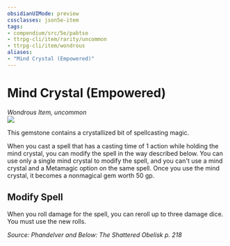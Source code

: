 ```yaml
---
obsidianUIMode: preview
cssclasses: json5e-item
tags:
- compendium/src/5e/pabtso
- ttrpg-cli/item/rarity/uncommon
- ttrpg-cli/item/wondrous
aliases: 
- "Mind Crystal (Empowered)"
---
```

# Mind Crystal (Empowered)
*Wondrous Item, uncommon*  
![](/3-Mechanics/CLI/items/img/mind-crystal.webp#right)  


This gemstone contains a crystallized bit of spellcasting magic.

When you cast a spell that has a casting time of 1 action while holding the mind crystal, you can modify the spell in the way described below. You can use only a single mind crystal to modify the spell, and you can't use a mind crystal and a Metamagic option on the same spell. Once you use the mind crystal, it becomes a nonmagical gem worth 50 gp.

## Modify Spell

When you roll damage for the spell, you can reroll up to three damage dice. You must use the new rolls.

*Source: Phandelver and Below: The Shattered Obelisk p. 218*